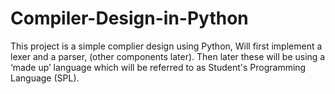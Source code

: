 # Compiler-Design-in-Python
This project is a simple complier design using Python, Will first implement a lexer and a parser, (other  components later). Then later these will be using a ‘made up’ language  which will be referred to as Student's Programming Language (SPL).
